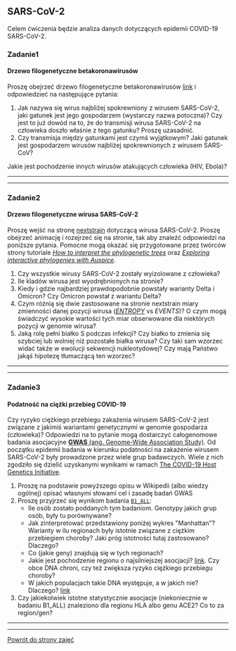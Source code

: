 ## SARS-CoV-2

Celem ćwiczenia będzie analiza danych dotyczących epidemii COVID-19
SARS-CoV-2.   

### Zadanie1  
#### Drzewo filogenetyczne betakoronawirusów  
Proszę obejrzeć drzewo filogenetyczne betakoronawirusów [link](https://nextstrain.org/groups/blab/sars-like-cov) i odpowiedzieć na następujące pytania:
1. Jak nazywa się wirus najbliżej spokrewniony z wirusem SARS-CoV-2, 
jaki gatunek jest jego gospodarzem (wystarczy nazwa potoczna)? 
Czy jest to już dowód na to, że do transmisji wirusa SARS-CoV-2 na człowieka doszło właśnie z tego gatunku?
Proszę uzasadnić. 
2. Czy transmisja między gatunkami jest czymś wyjątkowym? Jaki gatunek jest gospodarzem wirusów najbliżej spokrewnionych z wirusem SARS-CoV?
 
Jakie jest pochodzenie innych wirusów atakujących człowieka (HIV, Ebola)?

***  
***  
  
### Zadanie2 
#### Drzewo filogenetyczne wirusa SARS-CoV-2
Proszę wejść na stronę [nextstrain](https://nextstrain.org/ncov/global) dotyczącą wirusa SARS-CoV-2. 
Proszę obejrzeć animację i rozejrzeć się na stronie, tak aby znaleźć odpowiedzi na poniższe pytania. Pomocne mogą 
okazać się przygotowane przez twórców strony tutoriale 
[*How to interpret the phylogenetic trees*](https://nextstrain.org/help/general/how-to-read-a-tree) 
oraz [*Exploring interactive phylogenies with Auspice*](https://neherlab.org/201901_krisp_auspice.html).
1. Czy wszystkie wirusy SARS-CoV-2 zostały wyizolowane z człowieka? 
2. Ile kladów wirusa jest wyodrębnionych na stronie?  
3. Kiedy i gdzie najbardziej prawdopodobnie powstały warianty Delta i Omicron? Czy Omicron powstał z wariantu Delta?
4. Czym różnią się dwie zastosowane na stronie nextstrain miary zmienności danej pozycji wirusa ([*ENTROPY*](https://www.hiv.lanl.gov/content/sequence/ENTROPY/entropy_readme.html) vs *EVENTS*)? 
O czym mogą świadczyć wysokie wartości tych miar obserwowane dla niektórych pozycji w genomie wirusa?
5. Jaką rolę pełni białko S podczas infekcji? Czy białko to zmienia się szybciej lub wolniej niż pozostałe białka wirusa? Czy
taki sam wzorzec widać także w ewolucji sekwencji nukleotydowej? Czy mają Państwo jakąś hipotezę tłumaczącą ten wzorzec? 
 
***  
***  


### Zadanie3
#### Podatność na ciężki przebieg COVID-19

Czy ryzyko ciężkiego przebiegu zakażenia wirusem SARS-CoV-2 jest związane z jakimiś wariantami
genetycznymi w genomie gospodarza (człowieka)? Odpowiedzi na to pytanie mogą dostarczyć całogenomowe badania asocjacyjne [**GWAS** 
(ang. Genome-Wide Association Study)](https://en.wikipedia.org/wiki/Genome-wide_association_study). Od początku epidemii
badania w kierunku podatności na zakażenie wirusem SARS-CoV-2 były prowadzone przez wiele grup badawczych. 
Wiele z nich zgodziło się dzielić uzyskanymi wynikami w ramach [The COVID-19 Host Genetics Initiative](https://www.covid19hg.org/).

 
1. Proszę na podstawie powyższego opisu w Wikipedii (albo wiedzy ogólnej) opisać własnymi słowami cel i zasadę badań GWAS  
2. Proszę przyjrzeć się wynikom badania [`B1_ALL`](https://app.covid19hg.org/?analysisId=r6-leave_23andme-B1_ALL): 
   * Ile osób zostało poddanych tym badaniom. Genotypy jakich grup osób, były tu porównywane?
   * Jak zinterpretować przedstawiony poniżej wykres "Manhattan"? 
     Warianty w ilu regionach były istotnie związane z ciężkim przebiegiem choroby? Jaki próg istotności tutaj zastosowano?
     Dlaczego?
   * Co (jakie geny) znajdują się w tych regionach? 
   * Jakie jest pochodzenie regionu o najsilniejszej asocjacji? [link](https://www.nature.com/articles/s41586-020-2818-3). 
     Czy obce DNA chroni, czy też zwiększa ryzyko ciężkiego przebiegu choroby? 
   * W jakich populacjach takie DNA występuje, a w jakich nie? Dlaczego? 
     [link](https://en.wikipedia.org/wiki/Neanderthal#Interbreeding_with_modern_humans)
3. Czy jakiekolwiek istotne statystycznie asocjacje (niekoniecznie w badaniu B1_ALL) znaleziono dla regionu HLA albo genu ACE2?
   Co to za region/gen?



***
***
 [Powrót do strony zajęć](https://github.com/genomika-2020/genomika/blob/master/README.md) 
